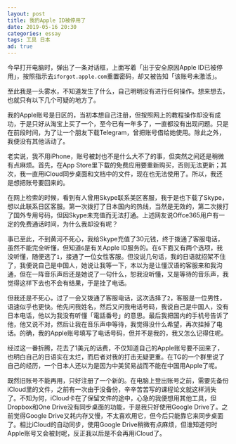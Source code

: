 ```yaml
---
layout: post
title: 我的Apple ID被停用了
date: 2019-05-16 20:30
categories: essay
tags: 工具 日本
ad: true
---
```


今早打开电脑时，弹出了一条对话框，上面写着「出于安全原因Apple ID已被停用」，按照指示去`iforgot.apple.com`重置密码，却又被告知「该账号未激活」。

至此我是一头雾水，不知道发生了什么，自己明明没有进行任何操作。想来想去，也就只有以下几个可疑的地方了。

我的Apple账号是日区的，当初本想自己注册，但按照网上的教程操作却没有成功，于是只好从淘宝上买了一个，至今已有一年多了，一直都没有出现问题。只是在前段时间，为了让一个朋友下载Telegram，曾把账号借给她使用。除此之外，我便没有其他活动了。

老实说，我不用iPhone，账号被封也不是什么大不了的事，但突然之间还是稍微有点麻烦。首先，在App Store里下载的免费应用要重新购买，否则无法更新；其次，我一直用iCloud同步桌面和文档中的文件，现在也无法使用了。所以，我还是想把账号要回来的。

在网上检索的时候，看到有人曾用Skype联系美区客服，我于是也下载了Skype，想以此联系日区客服。第一次拨打了日本国内的热线，当然是无效的，第二次拨打了国外专用号码，但因Skype未充值而无法打通。上述网友说Offce365用户有一定的免费通话时间，为什么我却没有呢？

事已至此，不到黄河不死心，我给Skype充值了30元钱，终于拨通了客服电话，虽然不能完全听懂，但知道`6`是有关Apple ID服务的。在`6`下面又有两个选项，我没听懂，随便选了`1`，接通了一位女性客服。但没说几句话，我的日语就招架不住了，我便说自己是中国人，她说让我等一下，本以为是让懂汉语的客服来和我沟通，但在一阵音乐声后还是她说了一句什么，恕我没听懂，又是等待的音乐声，我觉得这样下去也不会有结果，于是挂了电话。

但我还是不死心，过了一会又拨通了客服电话，这次选择了`2`，客服是一位男性，语速似乎也更快。他先问我姓名，然后又问我电话号码，我说自己是中国人，没有日本电话，他以为我没有听懂「電話番号」的意思。最后我把国内的手机号告诉了他，他又说不对，然后让我在音乐声中等待，我觉得没什么希望，再次挂掉了电话。的确，我的Apple账号填写了电话号码，但并不是我的，我又怎么记得住呢。

经过这一番折腾，花去了1美元的话费，不仅知道自己的Apple账号要不回来了，也明白自己的日语实在太烂，而后者对我的打击无疑更重。在TG的一个群里说了自己的经历，一个日本人还以为是因为中美贸易战而不能在中国用Apple了呢。

既然旧账号不能再用，只好注册了一个新的。在电脑上登出账号之前，需要先备份iCloud里的文件，之前有一次由于没备份，辛辛苦苦写的课程论文就这样消失了。不知为何，iCloud卡在了保留文件的途中，心急的我便想用其他工具，但Dropbox和One Drive没有同步桌面的功能，于是我只好使用Google Drive了。之前觉得Google Drive又耗内存又慢，不太喜欢用它，但今后只能靠它来同步桌面了。相比iCloud的自动同步，使用Google Drive稍微有点麻烦，但谁知道何时Apple账号又会被封呢，反正我以后是不会再用iCloud了。